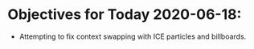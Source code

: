 # Objectives for Today 2020-06-18:

- Attempting to fix context swapping with ICE particles and billboards.
